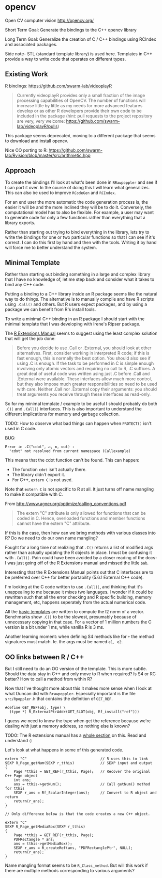 # opencv

Open CV computer vision http://opencv.org/

Short Term Goal: Generate the bindings to the C++ opencv library

Long Term Goal: Generalize the creation of C / C++ bindings using RCIndex
and associated packages.

Side note- STL (standard template library) is used here. Templates in C++
provide a way to write code that operates on different types.

## Existing Work

R bindings: https://github.com/swarm-lab/videoplayR

> Currently videoplayR provides only a small fraction of the image processing
> capabilities of OpenCV. The number of functions will increase little by
> little as my needs for more advanced features develop or as other R
> developers provide their own code to be included in the package (hint: pull
> requests to the project repository are very, very welcome:
> https://github.com/swarm-lab/videoplayR/pulls)

This package seems deprecated, moving to a different package that seems to
download and install opencv.

Nice OO porting to R:
https://github.com/swarm-lab/Rvision/blob/master/src/arithmetic.hpp

## Approach

To create the bindings I'll look at what's been done in `RRawpoppler` and see
if I can port it over. In the course of doing this I will learn what
generalizes. This can also be used to improve `RCodeGen` and `RCIndex`.

For an end user the more automatic the code generation process is, the
easier it will be and the more inclined they will be to do it. Conversely,
the computational model has to also be flexible. For example, a user may
want to generate code for only a few functions rather than everything that
a library exports.

Rather than starting out trying to bind everything in the library, lets try to
write the bindings for one or two particular functions so that I can see if
it's correct. I can do this first by hand and then with the tools. Writing
it by hand will force me to better understand the system.

## Minimal Template

Rather than starting out binding something in a large and complex library
that I have no knowledge of, let me step back and consider what it takes to
bind any C++ code.

Putting a binding to a C++ library inside an R package seems like the
natural way to do things. The alternative is to manually compile and have R
scripts using `.Call()` and others. But R users expect packages, and by
using a package we can benefit from R's install tools. 

To write a minimal C++ binding in an R package I should start with the
minimal template that I was developing with Irene's Ripser package.

The [R Extensions
Manual](https://cran.r-project.org/doc/manuals/R-exts.html#Handling-R-objects-in-C)
seems to suggest using the least complex solution that will get the job
done:

> Before you decide to use .Call or .External, you should look at other
> alternatives. First, consider working in interpreted R code; if this is
> fast enough, this is normally the best option. You should also see if
> using .C is enough. If the task to be performed in C is simple enough
> involving only atomic vectors and requiring no call to R, .C suffices. A
> great deal of useful code was written using just .C before .Call and
> .External were available. These interfaces allow much more control, but
> they also impose much greater responsibilities so need to be used with
> care. Neither .Call nor .External copy their arguments: you should treat
> arguments you receive through these interfaces as read-only.

So for my minimal template / example to be useful I should probably do both
`.C()` and `.Call()` interfaces. This is also important to understand the
different implications for memory and garbage collection.

TODO: How to observe what bad things can happen when `PROTECT()` isn't used
in C code.

BUG: 
```
Error in .C("cdot", a, n, out) :
  "cdot" not resolved from current namespace (Callexample)
```

This means that the cdot function can't be
found. This can happen:

- The function `cdot` isn't actually there.
- The library didn't export it.
- For C++, `extern C` is not used.

Note that `extern C` is not specific to R at all. It just turns off name
mangling to make it compatible with C.

From http://www.agner.org/optimize/calling_conventions.pdf

> The extern "C" attribute is only allowed for functions that can be coded
> in C. Hence, overloaded functions and member functions cannot have the
> extern "C" attribute.

If this is the case, then how can we bring methods with various classes
into R? Do we need to do our own name mangling?

Fought for a long time not realizing that `.C()` returns a list of modified args
rather than actually updating the R objects in place. I must be confusing
it with `.Call()`. Pain could have been avoided by a closer reading of the
docs- I was just going off of the R Extensions manual and missed the little
`$ab`.

Interesting that the R Extensions Manual points out that C interfaces are
to be preferred over C++ for better portability (5.6.1 External C++ code).

I'm looking at the C code written to use `.Call()`, and thinking that it's
unappealing to me because it mixes two languages. I wonder if it could be
rewritten such that all the error checking and R specific building,
memory management, etc, happens seperately from the actual numerical code.

All the [basic
templates](https://github.com/clarkfitzg/templates/tree/master/R) are
written to compute the l2 norm of a vector.  Benchmarks show `.C()` to be
the slowest, presumably because of unnecessary copying in that case. For a
vector of 1 million numbers the C version is a bit under 1 ms, while
vanilla R is 3 ms.

Another learning moment: when defining S4 methods like for `+` the method
signatures must match. Ie. the args must be named `e1, e2`.

## OO links between R / C++

But I still need to do an OO version of the template. This is more subtle.
Should the data stay in C++ and only move to R when required?
Is S4 or RC better? How to call a method from within R?

Now that I've thought more about this it makes more sense when I look 
at what Duncan did with `Rrawpoppler`. Especially important is the file
`src/Rpoppler.h` that contains the definition of `GET_REF`.

```
#define GET_REF(obj, type) \
  (type *) R_ExternalPtrAddr(GET_SLOT(obj, Rf_install("ref")))
```

I guess we need to know the type when get the reference because we're
dealing with just a memory address, so nothing else is known?

TODO: The R extensions manual has a [whole
section](https://cran.r-project.org/doc/manuals/r-release/R-exts.html#External-pointers-and-weak-references)
on this. Read and understand :)

Let's look at what happens in some of this generated code.

```
extern "C"                                  // R uses this to link
SEXP R_Page_getNum(SEXP r_tthis)            // SEXP input and output
{
    Page *tthis = GET_REF(r_tthis, Page);   // Recover the original C++ Page object
    int ans;
    ans = tthis->getNum();                  // Call getNum() method for tthis
    SEXP r_ans = Rf_ScalarInteger(ans);     // Convert to R object and return
    return(r_ans);
}

// Only difference below is that the code creates a new C++ object.

extern "C"
SEXP R_Page_getMediaBox(SEXP r_tthis)
{
    Page *tthis = GET_REF(r_tthis, Page);
    PDFRectangle * ans;
    ans = tthis->getMediaBox();
    SEXP r_ans = R_createRef(ans, "PDFRectanglePtr", NULL);
    return(r_ans);
}
```

Name mangling format seems to be `R_Class_method`. But will this work if
there are multiple methods corresponding to various arguments?
